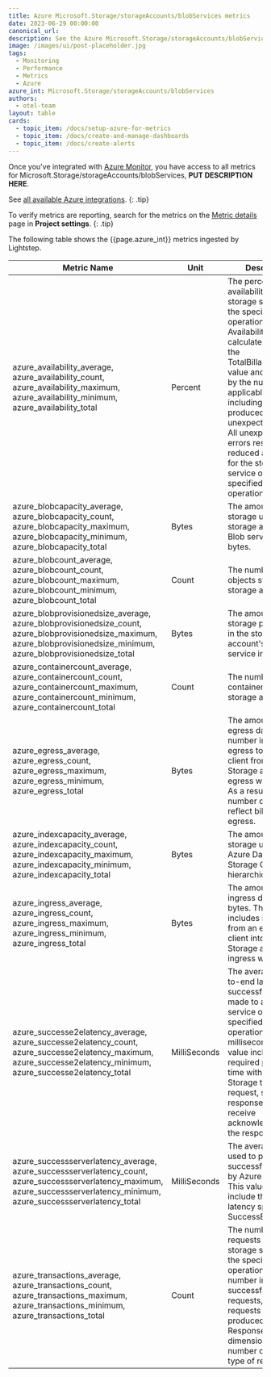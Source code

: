 ```yaml
---
title: Azure Microsoft.Storage/storageAccounts/blobServices metrics
date: 2023-06-29 00:00:00
canonical_url:
description: See the Azure Microsoft.Storage/storageAccounts/blobServices metrics ingested by Lightstep Observability
image: /images/ui/post-placeholder.jpg
tags:
  - Monitoring
  - Performance
  - Metrics
  - Azure
azure_int: Microsoft.Storage/storageAccounts/blobServices
authors:
  - otel-team
layout: table
cards:
  - topic_item: /docs/setup-azure-for-metrics
  - topic_item: /docs/create-and-manage-dashboards
  - topic_item: /docs/create-alerts
---
```

Once you've integrated with [Azure Monitor](/docs/setup-azure-for-metrics), you have access to all metrics for Microsoft.Storage/storageAccounts/blobServices, **PUT DESCRIPTION HERE**. 

See [all available Azure integrations](/docs/azure-metrics).
{: .tip}

To verify metrics are reporting, search for the metrics on the [Metric details](/docs/manage-metric-details) page in **Project settings**.
{: .tip}

The following table shows the {{page.azure_int}} metrics ingested by Lightstep.
<table class="table-aws">
<colgroup><col span="1" style="width: 35%;" /><col span="1" style="width: 15%;" /><col span="1" style="width: 35%;" /></colgroup>
  <thead>
    <th>Metric Name</th>
    <th>Unit</th>
    <th>Description</th>
  </thead>
  <tr>
    <td>azure_availability_average, azure_availability_count, azure_availability_maximum, azure_availability_minimum, azure_availability_total</td>
    <td>Percent</td>
    <td>The percentage of availability for the storage service or the specified API operation. Availability is calculated by taking the TotalBillableRequests value and dividing it by the number of applicable requests, including those that produced unexpected errors. All unexpected errors result in reduced availability for the storage service or the specified API operation.</td>
  </tr>
  <tr>
    <td>azure_blobcapacity_average, azure_blobcapacity_count, azure_blobcapacity_maximum, azure_blobcapacity_minimum, azure_blobcapacity_total</td>
    <td>Bytes</td>
    <td>The amount of storage used by the storage account's Blob service in bytes.</td>
  </tr>
  <tr>
    <td>azure_blobcount_average, azure_blobcount_count, azure_blobcount_maximum, azure_blobcount_minimum, azure_blobcount_total</td>
    <td>Count</td>
    <td>The number of blob objects stored in the storage account.</td>
  </tr>
  <tr>
    <td>azure_blobprovisionedsize_average, azure_blobprovisionedsize_count, azure_blobprovisionedsize_maximum, azure_blobprovisionedsize_minimum, azure_blobprovisionedsize_total</td>
    <td>Bytes</td>
    <td>The amount of storage provisioned in the storage account's Blob service in bytes.</td>
  </tr>
  <tr>
    <td>azure_containercount_average, azure_containercount_count, azure_containercount_maximum, azure_containercount_minimum, azure_containercount_total</td>
    <td>Count</td>
    <td>The number of containers in the storage account.</td>
  </tr>
  <tr>
    <td>azure_egress_average, azure_egress_count, azure_egress_maximum, azure_egress_minimum, azure_egress_total</td>
    <td>Bytes</td>
    <td>The amount of egress data. This number includes egress to external client from Azure Storage as well as egress within Azure. As a result, this number does not reflect billable egress.</td>
  </tr>
  <tr>
    <td>azure_indexcapacity_average, azure_indexcapacity_count, azure_indexcapacity_maximum, azure_indexcapacity_minimum, azure_indexcapacity_total</td>
    <td>Bytes</td>
    <td>The amount of storage used by Azure Data Lake Storage Gen2 hierarchical index.</td>
  </tr>
  <tr>
    <td>azure_ingress_average, azure_ingress_count, azure_ingress_maximum, azure_ingress_minimum, azure_ingress_total</td>
    <td>Bytes</td>
    <td>The amount of ingress data, in bytes. This number includes ingress from an external client into Azure Storage as well as ingress within Azure.</td>
  </tr>
  <tr>
    <td>azure_successe2elatency_average, azure_successe2elatency_count, azure_successe2elatency_maximum, azure_successe2elatency_minimum, azure_successe2elatency_total</td>
    <td>MilliSeconds</td>
    <td>The average end-to-end latency of successful requests made to a storage service or the specified API operation, in milliseconds. This value includes the required processing time within Azure Storage to read the request, send the response, and receive acknowledgment of the response.</td>
  </tr>
  <tr>
    <td>azure_successserverlatency_average, azure_successserverlatency_count, azure_successserverlatency_maximum, azure_successserverlatency_minimum, azure_successserverlatency_total</td>
    <td>MilliSeconds</td>
    <td>The average time used to process a successful request by Azure Storage. This value does not include the network latency specified in SuccessE2ELatency.</td>
  </tr>
  <tr>
    <td>azure_transactions_average, azure_transactions_count, azure_transactions_maximum, azure_transactions_minimum, azure_transactions_total</td>
    <td>Count</td>
    <td>The number of requests made to a storage service or the specified API operation. This number includes successful and failed requests, as well as requests which produced errors. Use ResponseType dimension for the number of different type of response.</td>
  </tr>
</table>
